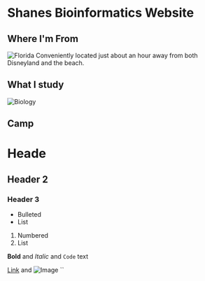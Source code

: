 # Shanes Bioinformatics Website

## Where I'm From 
![Florida](http://www.worldatlas.com/img/areamap/703c198db6b9235a043ab7b56a6dc743.gif)
Conveniently located just about an hour away from both Disneyland and the beach. 



## What I study 
![Biology](https://static.wixstatic.com/media/7fe4e3_e9631d35de724b12b75a50f50d0c76fd~mv2.jpg/v1/crop/x_0,y_60,w_395,h_275/fill/w_551,h_385,al_c,lg_1,q_80/Biology.jpg)

## Camp

# Heade
## Header 2
### Header 3

- Bulleted
- List

1. Numbered
2. List

**Bold** and _Italic_ and `Code` text

[Link](url) and ![Image](src)
``


